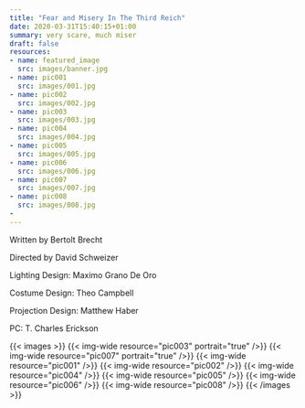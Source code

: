 ```yaml
---
title: "Fear and Misery In The Third Reich"
date: 2020-03-31T15:40:15+01:00
summary: very scare, much miser
draft: false
resources:
- name: featured_image
  src: images/banner.jpg
- name: pic001
  src: images/001.jpg
- name: pic002
  src: images/002.jpg
- name: pic003
  src: images/003.jpg
- name: pic004
  src: images/004.jpg
- name: pic005
  src: images/005.jpg
- name: pic006
  src: images/006.jpg
- name: pic007
  src: images/007.jpg
- name: pic008
  src: images/008.jpg
-
---
```

Written by Bertolt Brecht

Directed by David Schweizer

Lighting Design: Maximo Grano De Oro

Costume Design: Theo Campbell

Projection Design: Matthew Haber

PC: T. Charles Erickson

{{< images >}}
{{< img-wide resource="pic003" portrait="true" />}}
{{< img-wide resource="pic007" portrait="true" />}}
{{< img-wide resource="pic001" />}}
{{< img-wide resource="pic002" />}}
{{< img-wide resource="pic004" />}}
{{< img-wide resource="pic005" />}}
{{< img-wide resource="pic006" />}}
{{< img-wide resource="pic008" />}}
{{< /images >}}

